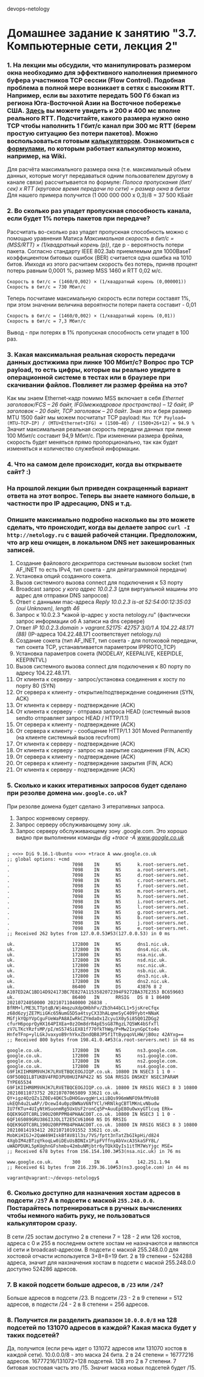  devops-netology

# Домашнее задание к занятию "3.7. Компьютерные сети, лекция 2"

### 1. На лекции мы обсудили, что манипулировать размером окна необходимо для эффективного наполнения приемного буфера участников TCP сессии (Flow Control). Подобная проблема в полной мере возникает в сетях с высоким RTT. Например, если вы захотите передать 500 Гб бэкап из региона Юга-Восточной Азии на Восточное побережье США. [Здесь](https://www.cloudping.co/grid) вы можете увидеть и 200 и 400 мс вполне реального RTT. Подсчитайте, какого размера нужно окно TCP чтобы наполнить 1 Гбит/с канал при 300 мс RTT (берем простую ситуацию без потери пакетов). Можно воспользоваться готовым [калькулятором](https://www.switch.ch/network/tools/tcp_throughput/). Ознакомиться с [формулами](https://en.wikipedia.org/wiki/TCP_tuning), по которым работает калькулятор можно, например, на Wiki.
   Для расчёта максимального размера окна (т.е. максимальный объем данных, которые могут передаваться одним пользователем другому в канале связи) рассчитывается по формуле:
   *Полоса пропускания (бит/сек) x RTT (круговое время передачи по сети) = размер окна в битах*
   Для нашего примера получится (1 000 000 000 x 0,3)/8 = 37 500 КБайт 

### 2. Во сколько раз упадет пропускная способность канала, если будет 1% потерь пакетов при передаче?
   Рассчитать во-сколько раз упадет пропускная способность можно с помощью уравнения Матиса *Максимальная скорость в бит/с = (MSS/RTT) × (1/квадратный корень (p))*, где p - вероятность потери пакета.
   Согласно стандарту IEEE 802.3ab приемлемым для 1000BaseT коэффициентом битовых ошибок (BER) считается одна ошибка на 1010 битов. Имходя из этого расчитаем скорость без потерь,
   приняв процент потерь равным 0,0001 %, размер MSS 1460 и RTT 0,02 м/с.
```
Cкорость в бит/с = (1460/0,002) × (1/квадратный корень (0,000001))
Cкорость в бит/с = 730 Мбит/с
```
   Теперь посчитаме максимальную скорость если потери составят 1%, при этом значении величина вероятности потери пакета составит - 0,01
```
Cкорость в бит/с = (1460/0,002) × (1/квадратный корень (0,01))
Cкорость в бит/с = 7,3 Мбит/с
```
   Вывод - при потерях в 1% пропускная способность сети упадет в 100 раз. 

### 3. Какая  максимальная реальная скорость передачи данных достижима при линке 100 Мбит/с? Вопрос про TCP payload, то есть цифры, которые вы реально увидите в операционной системе в тестах или в браузере при скачивании файлов. Повлияет ли размер фрейма на это?
   Как мы знаем Ethernet-кадр помимо MSS включает в себя *Ethernet заголовок/FCS – 26 байт, IFG(межкадровое пространство) – 12 байт, IP заголовок – 20 байт, TCP заголовок – 20 байт*.
   Зная это и беря размер MTU 1500 байт мы можем посчитатьт TCP payload:
```Max TCP Payload= (MTU–TCP–IP) / (MTU+Ethernet+IFG) = (1500–40) / (1500+26+12) = 94.9 %```
   Значит максимальная реальная скорость передачи данных при линке 100 Мбит/с составит 94,9 Мбит/с. При изменении размера фрейма, скорость будет меняться прямо пропорционально, так как будет изменяться
   и количество служебной информации.

### 4. Что на самом деле происходит, когда вы открываете сайт? :)
### На прошлой лекции был приведен сокращенный вариант ответа на этот вопрос. Теперь вы знаете намного больше, в частности про IP адресацию, DNS и т.д.
### Опишите максимально подробно насколько вы это можете сделать, что происходит, когда вы делаете запрос `curl -I http://netology.ru` с вашей рабочей станции. Предположим, что arp кеш очищен, в локальном DNS нет закешированных записей.
   1. Создание файлового дескриптора системным вызовом socket (тип AF_INET то есть IPv4, тип сокета - для дейтаграммной передачи)
   2. Установка опций созданного сокета.
   3. Вызов системного вызова connect для подключения к 53 порту
   4. Broadcast запрос *у кого адрес 10.0.2.3* (для виртуальной машины это адрес для отправки DNS запросов)
   5. Ответ с данными mac-адреса *Reply 10.0.2.3 is-at 52:54:00:12:35:03 (oui Unknown), length 46*
   6. Запрос к 10.0.2.3 *какой ip-адрес у хоста netology.ru" (фактически запрос информации об A записи на dns сервере)
   7. Ответ *IP 10.0.2.3.domain > vagrant.52175: 42757 3/0/1 A 104.22.48.171 (88)* (IP-адреса 104.22.48.171 соответствует netology.ru)
   8. Создание сокета (тип AF_INET, тип сокета - для потоковой передачи, тип сокета TCP, устанавливается параметром IPPROTO_TCP)
   9. Установка параметров сокета (NODELAY, KEEPALIVE, KEEPIDLE, KEEPINTVL)
   10. Вызов системного вызова connect для подключения к 80 порту по адресу 104.22.48.171.
   11. От клиента к серверу - запрос/установка соединения к хосту по порту 80 (SYN)
   12. От сервера к клиенту - открытие/подтверждение соединения (SYN, ACK)
   13. От клиента к серверу - подтверждение (ACK)
   14. От клиента к серверу - отправка запроса HEAD (системный вызов sendto отправляет запрос HEAD / HTTP/1.1)
   15. От сервера к клиенту - подтверждение (ACK)
   16. От сервера к клиенту - сообщение HTTP/1.1 301 Moved Permanently (на клиенте системный вызов recvfrom)
   17. От клиента к серверу - подтверждение (ACK)
   18. От клиента к серверу - запрос на закрытие саодинения (FIN, ACK)
   19. От сервера к клиенту - подтверждение (ACK)
   20. От сервера к клиенту - подтверждение закрытия (FIN, ACK)
   21. От клиента к серверу - подтверждение (ACK)  

### 5. Сколько и каких итеративных запросов будет сделано при резолве домена `www.google.co.uk`?
   При резолве домена будет сделано 3 итеративных запроса.
   1. Запрос корневому серверу.
   2. Запрос серверу обслуживающему зону .uk.
   3. Запрос серверу обслуживающему зону .google.com.
   Это хорошо видно при выполнении команды *dig +trace -A www.google.co.uk*
```vagrant@vagrant:~/devops-netology$ dig +trace A www.google.co.uk

; <<>> DiG 9.16.1-Ubuntu <<>> +trace A www.google.co.uk
;; global options: +cmd
.                       7098    IN      NS      k.root-servers.net.
.                       7098    IN      NS      a.root-servers.net.
.                       7098    IN      NS      d.root-servers.net.
.                       7098    IN      NS      c.root-servers.net.
.                       7098    IN      NS      f.root-servers.net.
.                       7098    IN      NS      m.root-servers.net.
.                       7098    IN      NS      h.root-servers.net.
.                       7098    IN      NS      i.root-servers.net.
.                       7098    IN      NS      l.root-servers.net.
.                       7098    IN      NS      g.root-servers.net.
.                       7098    IN      NS      b.root-servers.net.
.                       7098    IN      NS      j.root-servers.net.
.                       7098    IN      NS      e.root-servers.net.
;; Received 262 bytes from 127.0.0.53#53(127.0.0.53) in 0 ms

uk.                     172800  IN      NS      dns1.nic.uk.
uk.                     172800  IN      NS      dns4.nic.uk.
uk.                     172800  IN      NS      nsa.nic.uk.
uk.                     172800  IN      NS      nsd.nic.uk.
uk.                     172800  IN      NS      nsc.nic.uk.
uk.                     172800  IN      NS      nsb.nic.uk.
uk.                     172800  IN      NS      dns3.nic.uk.
uk.                     172800  IN      NS      dns2.nic.uk.
uk.                     86400   IN      DS      43876 8 2 A107ED2AC1BD14D924173BC7E827A1153582072394F9272BA37E2353 BC659603
uk.                     86400   IN      RRSIG   DS 8 1 86400 20210724050000 20210711040000 26838 . BfRM+l/ME3LTTptqB/Wj4mqzuXdpOHbhFv/Zb3h44bCL1+5jsKreCfqx z68d6zyjZE7MiiGKc65NumG5D5a4tsyCX33hALqmeSyC409Yybt+NNaK MGfjkYQpYVpCguFUeWaPA8AIwRkCZYmdaOx1Zcyu1X0y5i85Q01ZDGg2 cfurH6poprQyHX164PIXEa+0z2Om8drR4pE5sG87RgzL7Q5WK4bSfxTl zV7LTKcYRzfsMP/pI/mS574SiEX81f770fkThWg/P+Mw21xynGpCto4o HnfeTFnp+ylLGkJvaxyoB9rhYkxZbndQB8JP5f1TtBypqoVLHW/jB0oz 42AYxg==
;; Received 800 bytes from 198.41.0.4#53(a.root-servers.net) in 68 ms

google.co.uk.           172800  IN      NS      ns3.google.com.
google.co.uk.           172800  IN      NS      ns1.google.com.
google.co.uk.           172800  IN      NS      ns2.google.com.
google.co.uk.           172800  IN      NS      ns4.google.com.
G9F1KIIHM8M9VHJK7LRVETBQCEOGJIQP.co.uk. 10800 IN NSEC3 1 1 0 - G9F5O8Q1LBTUKBV4FRD3PU0HUIPAP422 NS SOA RRSIG DNSKEY NSEC3PARAM TYPE65534
G9F1KIIHM8M9VHJK7LRVETBQCEOGJIQP.co.uk. 10800 IN RRSIG NSEC3 8 3 10800 20210811073752 20210707065809 33621 co.uk. QY+igz4QzQZs1Z0Ev4QKC5uDHOGavqgWrLxiiBQs996mWNFO9AfMVo88 ukEQh4u2LwAP//DcewI4u0pzBWNaV6NfYCl/HRNlkgCBTlMKnLvNbudw IU7fKTu+4UIyNtHSuonmRg5UxUsF2ronCq5P+AuuEpE8OuOwxyGTlcuq ERk=
6QEK9GOTC8RL190U20RPPM84PHAACO0T.co.uk. 10800 IN NSEC3 1 1 0 - 6QF16S089GRU386I3JOL1T2E5CV61060 NS DS RRSIG
6QEK9GOTC8RL190U20RPPM84PHAACO0T.co.uk. 10800 IN RRSIG NSEC3 8 3 10800 20210814193412 20210710191552 33621 co.uk. MobKiHIGJ+2QaW49HIskBfAV81l3s/7VS/fptt3nTatZbGIkpHi/d824 4XgbIM4zBTzqYkoqLw0iDEuUsBDNIx1PipFVffnyAbVxcA3SkaSFY8L/ uWADPDUKL5pKUghnGFshmbv42mbuNMjbtr6yTQkXQyIs1itTM7WsYjgc MSE=
;; Received 678 bytes from 156.154.100.3#53(nsa.nic.uk) in 76 ms

www.google.co.uk.       300     IN      A       142.251.1.94
;; Received 61 bytes from 216.239.36.10#53(ns3.google.com) in 44 ms

vagrant@vagrant:~/devops-netology$
```

### 6. Сколько доступно для назначения хостам адресов в подсети `/25`? А в подсети с маской `255.248.0.0`. Постарайтесь потренироваться в ручных вычислениях чтобы немного набить руку, не пользоваться калькулятором сразу.
   В сети /25 зостам доступно 2 в степени 7 = 128 - 2 или 126 хостов, адреса с 0 и 255 в последнем октете хостам не назначаются и являются id сети и broadcast-адресом.
   В подсети с маской 255.248.0.0 для хостовой отчасти используется 3+8+8=19 бит. 2 в 19 степени - 524288 адреса, значит для нахзначения хостам в подсети с маской 255.248.0.0 доступно 524286 адресов.

### 7. В какой подсети больше адресов, в `/23` или `/24`?
   Больше адресов в подсети /23. В подсети /23 - 2 в 9 степени = 512 адресов, в подести /24 - 2 в 8 степени = 256 адресов.

### 8. Получится ли разделить диапазон `10.0.0.0/8` на 128 подсетей по 131070 адресов в каждой? Какая маска будет у таких подсетей?
   Да, получится (если речь идет о 131072 адресов или 131070 хостов в каждой сети).
   10.0.0.0/8 - это маска 24 бита. 2 в 24 степени = 16777216 адресов. 16777216/131072=128 подсетей. 128 это 2 в 7 степени. 7 битовая хостовая часть это /15. Значит маска новых подсетей будет /15. 
